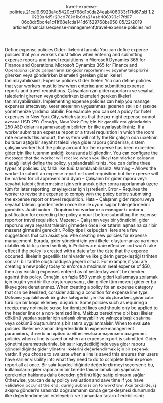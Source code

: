 <?xml version="1.0" encoding="UTF-8"?>
<xliff xmlns:logoport="urn:logoport:xliffeditor:xliff-extras:1.0" xmlns:tilt="urn:logoport:xliffeditor:tilt-non-translatables:1.0" xmlns:xsi="http://www.w3.org/2001/XMLSchema-instance" xmlns="urn:oasis:names:tc:xliff:document:1.2" xmlns:xliffext="urn:microsoft:content:schema:xliffextensions" version="1.2" xsi:schemaLocation="urn:oasis:names:tc:xliff:document:1.2 xliff-core-1.2-transitional.xsd">
  <file datatype="xml" source-language="en-US" original="travel-expense-policies.md" target-language="tr-TR">
    <header>
      <tool tool-company="Microsoft" tool-version="1.0-7889195" tool-name="mdxliff" tool-id="mdxliff"/>
      <xliffext:skl_file_name>travel-expense-policies.21ca19.6923a4d5420cd768d1b0da24eab406033c17fd67.skl</xliffext:skl_file_name>
      <xliffext:version>1.2</xliffext:version>
      <xliffext:ms.openlocfilehash>6923a4d5420cd768d1b0da24eab406033c17fd67</xliffext:ms.openlocfilehash>
      <xliffext:ms.sourcegitcommit>06c8dc5bc4e1c41f68e1cda141d61529768be958</xliffext:ms.sourcegitcommit>
      <xliffext:ms.lasthandoff>05/22/2019</xliffext:ms.lasthandoff>
      <xliffext:ms.openlocfilepath>articles\financials\expense-management\travel-expense-policies.md</xliffext:ms.openlocfilepath>
    </header>
    <body>
      <group extype="content" id="content">
        <trans-unit xml:space="preserve" translate="yes" id="101" restype="x-metadata">
          <source>Define expense policies</source>
        <target logoport:matchpercent="101" state="translated" state-qualifier="leveraged-tm">Gider ilkelerini tanımla</target></trans-unit>
        <trans-unit xml:space="preserve" translate="yes" id="102" restype="x-metadata">
          <source>You can define expense policies that your workers must follow when entering and submitting expense reports and travel requisitions in Microsoft Dynamics 365 for Finance and Operations.</source>
        <target logoport:matchpercent="101" state="translated" state-qualifier="leveraged-tm">Microsoft Dynamics 365 for Finance and Operations içinde çalışanlarınızın gider raporlarını ve seyahat taleplerini girerken veya gönderirken izlemeleri gereken gider ilkeleri tanımlayabilirsiniz.</target></trans-unit>
        <trans-unit xml:space="preserve" translate="yes" id="103">
          <source>Expense policies</source>
        <target logoport:matchpercent="101" state="translated" state-qualifier="leveraged-tm">Gider ilkeleri</target></trans-unit>
        <trans-unit xml:space="preserve" translate="yes" id="104">
          <source>You can define policies that your workers must follow when entering and submitting expense reports and travel requisitions.</source>
        <target logoport:matchpercent="101" state="translated" state-qualifier="leveraged-tm">Çalışanlarınızın gider raporlarını ve seyahat taleplerini girerken veya gönderirken izlemeleri gereken ilkeleri tanımlayabilirsiniz.</target></trans-unit>
        <trans-unit xml:space="preserve" translate="yes" id="105">
          <source>Implementing expense policies can help you manage expenses effectively.</source>
        <target logoport:matchpercent="101" state="translated" state-qualifier="leveraged-tm">Gider ilkelerinin uygulanması giderleri etkili bir şekilde yönetmenize yardımcı olabilir.</target></trans-unit>
        <trans-unit xml:space="preserve" translate="yes" id="106">
          <source>For example, you can set a policy for hotel expenses in New York City, which states that the per night expense cannot exceed USD 250.</source>
        <target logoport:matchpercent="101" state="translated" state-qualifier="leveraged-tm">Örneğin, New York City için bir gecelik otel giderlerinin 250 ABD dolarını aşamayacağını belirten bir ilke ayarlayabilirsiniz.</target></trans-unit>
        <trans-unit xml:space="preserve" translate="yes" id="107">
          <source>If a worker submits an expense report or a travel requisition in which the room rate exceeds this amount, the system will notify the</source>
        <target logoport:matchpercent="101" state="translated" state-qualifier="leveraged-tm">Bir çalışan oda ücretinin bu tutarı aştığı bir seyahat talebi veya gider raporu gönderirse, sistem çalışanı</target></trans-unit>
        <trans-unit xml:space="preserve" translate="yes" id="108">
          <source>worker that the policy amount for the expense has been exceeded.</source>
        <target logoport:matchpercent="101" state="translated" state-qualifier="leveraged-tm">gider için ilke tutarının aşıldığı konusunda bilgilendirir.</target></trans-unit>
        <trans-unit xml:space="preserve" translate="yes" id="109">
          <source>You can configure the message that the worker will receive when you</source>
        <target logoport:matchpercent="101" state="translated" state-qualifier="leveraged-tm">İlkeyi tanımlarken çalışanın alacağı iletiyi</target></trans-unit>
        <trans-unit xml:space="preserve" translate="yes" id="110">
          <source>define the policy.</source>
        <target logoport:matchpercent="101" state="translated" state-qualifier="leveraged-tm">yapılandırabilirsiniz.</target></trans-unit>
        <trans-unit xml:space="preserve" translate="yes" id="111">
          <source>You can define three types of policies:</source>
        <target logoport:matchpercent="101" state="translated" state-qualifier="leveraged-tm">Üç farklı ilke türü tanımlayabilirsiniz:</target></trans-unit>
        <trans-unit xml:space="preserve" translate="yes" id="112">
          <source>Warning – Allows the worker to submit an expense report or travel requisition but the expense will be marked for all approvers and</source>
        <target logoport:matchpercent="101" state="translated" state-qualifier="leveraged-tm">Uyarı – Çalışanın bir gider raporu veya seyahat talebi göndermesine izin verir ancak gider sonra raporlanmak üzere tüm</target></trans-unit>
        <trans-unit xml:space="preserve" translate="yes" id="113">
          <source>for later reporting.</source>
        <target logoport:matchpercent="101" state="translated" state-qualifier="leveraged-tm">onaylayıcılar için işaretlenir.</target></trans-unit>
        <trans-unit xml:space="preserve" translate="yes" id="114">
          <source>Error – Requires the worker to revise the expense to comply with the policy before submitting the expense report or travel requisition.</source>
        <target logoport:matchpercent="101" state="translated" state-qualifier="leveraged-tm">Hata – Çalışanın gider raporu veya seyahat talebini göndermeden önce ilke ile uyum sağlar hale getirmesini gerektirir.</target></trans-unit>
        <trans-unit xml:space="preserve" translate="yes" id="115">
          <source>Justification – Requires the worker or a manager to enter a justification for exceeding the policy amount before submitting the expense report or travel requisition.</source>
        <target logoport:matchpercent="101" state="translated" state-qualifier="leveraged-tm">Mazeret – Çalışanın veya bir yöneticini, gider raporunu veya seyahat talebini girmeden önce ilke tutarını aşmasına dair bir mazeret girmesini gerektirir.</target></trans-unit>
        <trans-unit xml:space="preserve" translate="yes" id="116">
          <source>Policy tips</source>
        <target logoport:matchpercent="101" state="translated" state-qualifier="leveraged-tm">İlke ipuçları</target></trans-unit>
        <trans-unit xml:space="preserve" translate="yes" id="117">
          <source>Here are a few suggestions that can assist you whe creating new policies for expense management.</source>
        <target logoport:matchpercent="101" state="translated" state-qualifier="leveraged-tm">Burada, gider yönetimi için yeni ilkeler oluşturmanıza yardımcı olabilecek birkaç öneri verilmiştir.</target></trans-unit>
        <trans-unit xml:space="preserve" translate="yes" id="118">
          <source>Policies are date effective and won't take effect if the policy is created with a date after the date that the expense occurred.</source>
        <target logoport:matchpercent="101" state="translated" state-qualifier="leveraged-tm">İlkelerin geçerlilik tarihi vardır ve ilke giderin gerçekleştiği tarihten sonraki bir tarihle oluşturulduysa geçerli olmaz.</target></trans-unit>
        <trans-unit xml:space="preserve" translate="yes" id="119">
          <source>For example, if you are creating a new policy today to enforce a maximum meal expense of $50, then any existing expenses entered as of yesterday won't be checked against this policy.</source>
        <target logoport:matchpercent="101" state="translated" state-qualifier="leveraged-tm">Örneğin, en fazla $50 yemek gideri kullanmaya zorlamak için bugün yeni bir ilke oluşturuyorsanız, dün girilen tüm mevcut giderler bu ilkeye göre denetlenmez.</target></trans-unit>
        <trans-unit xml:space="preserve" translate="yes" id="120">
          <source>When creating a policy for an expense category that can be itemized, consider adding a condition for expense line type.</source>
        <target logoport:matchpercent="101" state="translated" state-qualifier="leveraged-tm">Dökümü yapılabilecek bir gider kategorisi için ilke oluştururken, gider satırı türü için bir koşul eklemeyi düşünün.</target></trans-unit>
        <trans-unit xml:space="preserve" translate="yes" id="121">
          <source>Some policies such as requiring a receipt may not make sense for itemized lines and should only be applied to the header line or a non-itemized line.</source>
        <target logoport:matchpercent="101" state="translated" state-qualifier="leveraged-tm">Makbuz gerektirme gibi bazı ilkeler, dökümü yapılan satırlar için anlamlı olmayabilir ve yalnızca başlık satırına veya dökümü oluşturulmamış bir satıra uygulanmalıdır.</target></trans-unit>
        <trans-unit xml:space="preserve" translate="yes" id="122">
          <source>When to evaluate policies</source>
        <target logoport:matchpercent="101" state="translated" state-qualifier="leveraged-tm">İlkeler ne zaman değerlendirilir</target></trans-unit>
        <trans-unit xml:space="preserve" translate="yes" id="123">
          <source>In expense management parameters, there is an option to either evaluate expense management policies when a line is saved or when an expense report is submitted.</source>
        <target logoport:matchpercent="101" state="translated" state-qualifier="leveraged-tm">Gider yönetimi parametrelerinde, bir satır kaydedildiğinde veya gider raporu gönderildiğinde gider yönetim ilkelerini değerlendirmek için bir seçenek vardır.</target></trans-unit>
        <trans-unit xml:space="preserve" translate="yes" id="124">
          <source>If you choose to evaluate when a line is saved this ensures that users have earlier visibility into what they need to do to complete their expense report all at once.</source>
        <target logoport:matchpercent="101" state="translated" state-qualifier="leveraged-tm">Bir satır kaydedildiğinde değerlendirmeyi seçerseniz bu, kullanıcıların gider raporlarını bir kerede tamamlamak için yapmaları gerekenler hakkında daha önceden görünürlüğe sahip olmasını sağlar.</target></trans-unit>
        <trans-unit xml:space="preserve" translate="yes" id="125">
          <source>Otherwise, you can delay policy evaluation and save time if you have validation occur at the end, during submission to workflow.</source>
        <target logoport:matchpercent="101" state="translated" state-qualifier="leveraged-tm">Aksi takdirde, iş akışına gönderim sırasında doğrulamanın sonda gerçekleşmesi durumunda ilke değerlendirmesini erteleyebilir ve zamandan tasarruf edebilirsiniz.</target></trans-unit>
      </group>
    </body>
  </file>
</xliff>